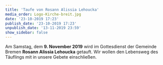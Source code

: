 ```yaml
---
title: 'Taufe von Rosann Alissia Lehoucka'
media_order: Logo-Kirche-breit.jpg
date: '23-10-2019 17:23'
publish_date: '23-10-2019 17:23'
unpublish_date: '13-11-2019 23:59'
show_sidebar: false
---
```


Am Samstag, dem **9. November 2019** wird im Gottesdienst der Gemeinde Bremen **Rosann Alissia Lehoucka** getauft.
Wir wollen den Lebensweg des Täuflings mit in unsere Gebete einschließen.